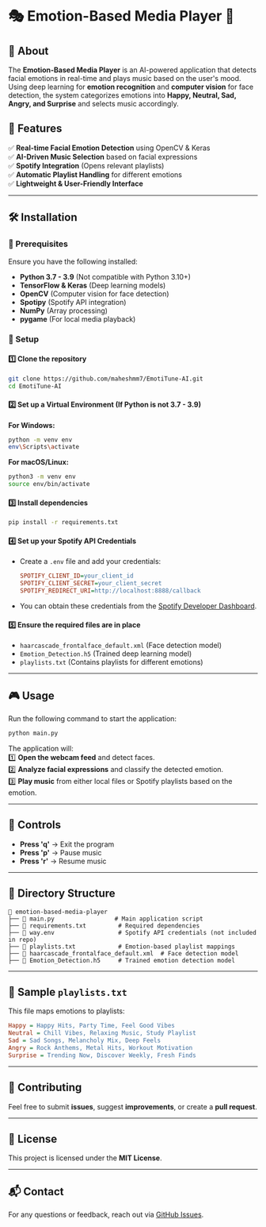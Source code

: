 # 🎭 Emotion-Based Media Player 🎵  

## 📌 About  
The **Emotion-Based Media Player** is an AI-powered application that detects facial emotions in real-time and plays music based on the user's mood. Using deep learning for **emotion recognition** and **computer vision** for face detection, the system categorizes emotions into **Happy, Neutral, Sad, Angry, and Surprise** and selects music accordingly.  

## 🚀 Features  
✅ **Real-time Facial Emotion Detection** using OpenCV & Keras  
✅ **AI-Driven Music Selection** based on facial expressions  
✅ **Spotify Integration** (Opens relevant playlists)  
✅ **Automatic Playlist Handling** for different emotions  
✅ **Lightweight & User-Friendly Interface**  

---

## 🛠 Installation  

### **📌 Prerequisites**  
Ensure you have the following installed:  
- **Python 3.7 - 3.9** (Not compatible with Python 3.10+)  
- **TensorFlow & Keras** (Deep learning models)  
- **OpenCV** (Computer vision for face detection)  
- **Spotipy** (Spotify API integration)  
- **NumPy** (Array processing)  
- **pygame** (For local media playback)  

### **📌 Setup**  
#### **1️⃣ Clone the repository**  
```bash  
git clone https://github.com/maheshmm7/EmotiTune-AI.git  
cd EmotiTune-AI
```  
#### **2️⃣ Set up a Virtual Environment (If Python is not 3.7 - 3.9)**  
**For Windows:**  
```bash  
python -m venv env  
env\Scripts\activate  
```  
**For macOS/Linux:**  
```bash  
python3 -m venv env  
source env/bin/activate  
```  
#### **3️⃣ Install dependencies**  
```bash  
pip install -r requirements.txt  
```  
#### **4️⃣ Set up your Spotify API Credentials**  
   - Create a `.env` file and add your credentials:  
     ```ini  
     SPOTIFY_CLIENT_ID=your_client_id  
     SPOTIFY_CLIENT_SECRET=your_client_secret  
     SPOTIFY_REDIRECT_URI=http://localhost:8888/callback  
     ```  
   - You can obtain these credentials from the [Spotify Developer Dashboard](https://developer.spotify.com/dashboard/).  

#### **5️⃣ Ensure the required files are in place**  
   - `haarcascade_frontalface_default.xml` (Face detection model)  
   - `Emotion_Detection.h5` (Trained deep learning model)  
   - `playlists.txt` (Contains playlists for different emotions)  

---

## 🎮 Usage  
Run the following command to start the application:  
```bash  
python main.py  
```  
The application will:  
1️⃣ **Open the webcam feed** and detect faces.  
2️⃣ **Analyze facial expressions** and classify the detected emotion.  
3️⃣ **Play music** from either local files or Spotify playlists based on the emotion.  

---

## 🎵 Controls  
- **Press 'q'** → Exit the program  
- **Press 'p'** → Pause music  
- **Press 'r'** → Resume music  

---

## 📂 Directory Structure  
```  
📂 emotion-based-media-player  
├── 📜 main.py                 # Main application script  
├── 📜 requirements.txt         # Required dependencies  
├── 📜 way.env                  # Spotify API credentials (not included in repo)  
├── 📜 playlists.txt            # Emotion-based playlist mappings  
├── 📜 haarcascade_frontalface_default.xml  # Face detection model  
├── 📜 Emotion_Detection.h5     # Trained emotion detection model    
```  

---

## 📝 Sample `playlists.txt`  
This file maps emotions to playlists:  
```ini  
Happy = Happy Hits, Party Time, Feel Good Vibes  
Neutral = Chill Vibes, Relaxing Music, Study Playlist  
Sad = Sad Songs, Melancholy Mix, Deep Feels  
Angry = Rock Anthems, Metal Hits, Workout Motivation  
Surprise = Trending Now, Discover Weekly, Fresh Finds  
```  

---

## 🤝 Contributing  
Feel free to submit **issues**, suggest **improvements**, or create a **pull request**.  

---

## 📜 License  
This project is licensed under the **MIT License**.  

---

## 📬 Contact  
For any questions or feedback, reach out via [GitHub Issues](https://github.com/maheshmm7/EmotiTune-AI/issues).
